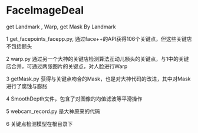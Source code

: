 # FaceImageDeal
get Landmark , Warp, get Mask By Landmark



1 get_facepoints_facepp.py, 通过face++的API获得106个关键点，但这些关键店不包括额头

2 warp.py 通过另一个大神的关键店检测算法互动儿额头的关键点，与1中的关键店合并，可通过两张图片的关键点，对人脸进行Warp

3 getMask.py 获得与关键点吻合的Mask，也是对大神代码的改进，其中对Mask进行了腐蚀与膨胀

4 SmoothDepth文件，包含了对图像的均值滤波等平滑操作

5 webcam_record.py 是大神原来的代码

6 关键点检测模型在根目录下
